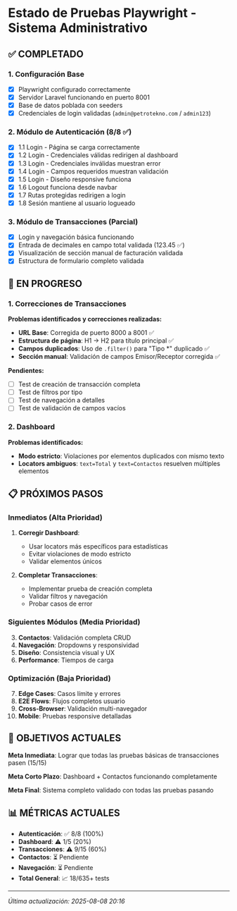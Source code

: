 # Estado de Pruebas Playwright - Sistema Administrativo

## ✅ COMPLETADO

### 1. Configuración Base
- [x] Playwright configurado correctamente
- [x] Servidor Laravel funcionando en puerto 8001
- [x] Base de datos poblada con seeders
- [x] Credenciales de login validadas (`admin@petrotekno.com` / `admin123`)

### 2. Módulo de Autenticación (8/8 ✅)
- [x] 1.1 Login - Página se carga correctamente
- [x] 1.2 Login - Credenciales válidas redirigen al dashboard  
- [x] 1.3 Login - Credenciales inválidas muestran error
- [x] 1.4 Login - Campos requeridos muestran validación
- [x] 1.5 Login - Diseño responsive funciona
- [x] 1.6 Logout funciona desde navbar
- [x] 1.7 Rutas protegidas redirigen a login
- [x] 1.8 Sesión mantiene al usuario logueado

### 3. Módulo de Transacciones (Parcial)
- [x] Login y navegación básica funcionando
- [x] Entrada de decimales en campo total validada (123.45 ✅)
- [x] Visualización de sección manual de facturación validada
- [x] Estructura de formulario completo validada

## 🔧 EN PROGRESO

### 1. Correcciones de Transacciones
**Problemas identificados y correcciones realizadas:**

- **URL Base**: Corregida de puerto 8000 a 8001 ✅
- **Estructura de página**: H1 → H2 para título principal ✅  
- **Campos duplicados**: Uso de `.filter()` para "Tipo *" duplicado ✅
- **Sección manual**: Validación de campos Emisor/Receptor corregida ✅

**Pendientes:**
- [ ] Test de creación de transacción completa
- [ ] Test de filtros por tipo
- [ ] Test de navegación a detalles
- [ ] Test de validación de campos vacíos

### 2. Dashboard
**Problemas identificados:**
- **Modo estricto**: Violaciones por elementos duplicados con mismo texto
- **Locators ambiguos**: `text=Total` y `text=Contactos` resuelven múltiples elementos

## 📋 PRÓXIMOS PASOS

### Inmediatos (Alta Prioridad)
1. **Corregir Dashboard**:
   - Usar locators más específicos para estadísticas
   - Evitar violaciones de modo estricto
   - Validar elementos únicos

2. **Completar Transacciones**:
   - Implementar prueba de creación completa
   - Validar filtros y navegación
   - Probar casos de error

### Siguientes Módulos (Media Prioridad)
3. **Contactos**: Validación completa CRUD
4. **Navegación**: Dropdowns y responsividad
5. **Diseño**: Consistencia visual y UX
6. **Performance**: Tiempos de carga

### Optimización (Baja Prioridad) 
7. **Edge Cases**: Casos límite y errores
8. **E2E Flows**: Flujos completos usuario
9. **Cross-Browser**: Validación multi-navegador
10. **Mobile**: Pruebas responsive detalladas

## 🎯 OBJETIVOS ACTUALES

**Meta Inmediata**: Lograr que todas las pruebas básicas de transacciones pasen (15/15)

**Meta Corto Plazo**: Dashboard + Contactos funcionando completamente

**Meta Final**: Sistema completo validado con todas las pruebas pasando

## 📊 MÉTRICAS ACTUALES

- **Autenticación**: ✅ 8/8 (100%)
- **Dashboard**: ⚠️ 1/5 (20%) 
- **Transacciones**: ⚠️ 9/15 (60%)
- **Contactos**: ⏳ Pendiente
- **Navegación**: ⏳ Pendiente
- **Total General**: 📈 18/635+ tests

---

*Última actualización: 2025-08-08 20:16*
